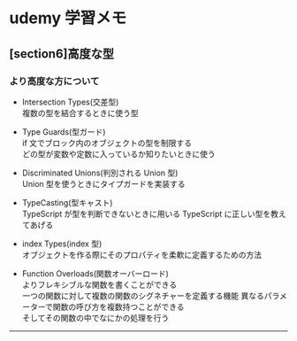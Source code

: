 # udemy 学習メモ

## [section6]高度な型

### より高度な方について

- Intersection Types(交差型)  
   複数の型を結合するときに使う型

- Type Guards(型ガード)  
   if 文でブロック内のオブジェクトの型を制限する  
   どの型が変数や定数に入っているか知りたいときに使う

- Discriminated Unions(判別される Union 型)  
   Union 型を使うときにタイプガードを実装する

- TypeCasting(型キャスト)  
   TypeScript が型を判断できないときに用いる
  TypeScript に正しい型を教えてあげる

- index Types(index 型)  
   オブジェクトを作る際にそのプロパティを柔軟に定義するための方法

- Function Overloads(関数オーバーロード)  
   よりフレキシブルな関数を書くことができる  
   一つの関数に対して複数の関数のシグネチャーを定義する機能
  異なるパラメーターで関数の呼び方を複数持つことができる  
   そしてその関数の中でなにかの処理を行う

---
